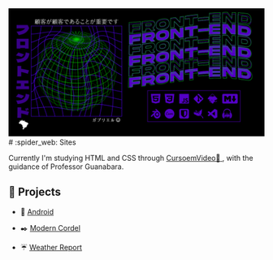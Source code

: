 
<img src="https://github.com/gabriellesote/gabriellesote/blob/main/banner-image/banner-original.png"> 
# :spider_web: Sites

Currently I'm studying HTML and CSS through  <a href="https://www.cursoemvideo.com/" target="_blank"> CursoemVideo:link: </a>, with the guidance of Professor Guanabara.

## :art: Projects

- :robot: <a href="https://gabriellesote.github.io/mini-projeto-android/" target="_blank">Android</a> 

- :black_nib: <a href="https://gabriellesote.github.io/mini-projeto-cordel/" target="_blank">Modern Cordel</a>
- :umbrella: <a href="https://gabriellesote.github.io/weather-project/" target="_blank"> Weather Report</a>
<!---
gabriellesote/gabriellesote is a ✨ special ✨ repository because its `README.md` (this file) appears on your GitHub profile.
You can click the Preview link to take a look at your changes.
